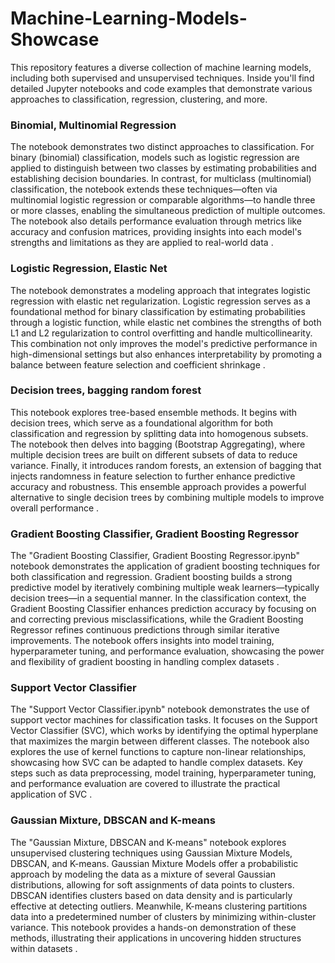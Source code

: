# Machine-Learning-Models-Showcase

This repository features a diverse collection of machine learning models, including both supervised and unsupervised techniques. Inside you'll find detailed Jupyter notebooks and code examples that demonstrate various approaches to classification, regression, clustering, and more. 

### Binomial, Multinomial Regression

The notebook demonstrates two distinct approaches to classification. For binary (binomial) classification, models such as logistic regression are applied to distinguish between two classes by estimating probabilities and establishing decision boundaries. In contrast, for multiclass (multinomial) classification, the notebook extends these techniques—often via multinomial logistic regression or comparable algorithms—to handle three or more classes, enabling the simultaneous prediction of multiple outcomes. The notebook also details performance evaluation through metrics like accuracy and confusion matrices, providing insights into each model's strengths and limitations as they are applied to real-world data .

### Logistic Regression, Elastic Net
The notebook demonstrates a modeling approach that integrates logistic regression with elastic net regularization. Logistic regression serves as a foundational method for binary classification by estimating probabilities through a logistic function, while elastic net combines the strengths of both L1 and L2 regularization to control overfitting and handle multicollinearity. This combination not only improves the model's predictive performance in high-dimensional settings but also enhances interpretability by promoting a balance between feature selection and coefficient shrinkage .

### Decision trees, bagging random forest 
This notebook explores tree-based ensemble methods. It begins with decision trees, which serve as a foundational algorithm for both classification and regression by splitting data into homogenous subsets. The notebook then delves into bagging (Bootstrap Aggregating), where multiple decision trees are built on different subsets of data to reduce variance. Finally, it introduces random forests, an extension of bagging that injects randomness in feature selection to further enhance predictive accuracy and robustness. This ensemble approach provides a powerful alternative to single decision trees by combining multiple models to improve overall performance .

### Gradient Boosting Classifier, Gradient Boosting Regressor
The "Gradient Boosting Classifier, Gradient Boosting Regressor.ipynb" notebook demonstrates the application of gradient boosting techniques for both classification and regression. Gradient boosting builds a strong predictive model by iteratively combining multiple weak learners—typically decision trees—in a sequential manner. In the classification context, the Gradient Boosting Classifier enhances prediction accuracy by focusing on and correcting previous misclassifications, while the Gradient Boosting Regressor refines continuous predictions through similar iterative improvements. The notebook offers insights into model training, hyperparameter tuning, and performance evaluation, showcasing the power and flexibility of gradient boosting in handling complex datasets .

### Support Vector Classifier
The "Support Vector Classifier.ipynb" notebook demonstrates the use of support vector machines for classification tasks. It focuses on the Support Vector Classifier (SVC), which works by identifying the optimal hyperplane that maximizes the margin between different classes. The notebook also explores the use of kernel functions to capture non-linear relationships, showcasing how SVC can be adapted to handle complex datasets. Key steps such as data preprocessing, model training, hyperparameter tuning, and performance evaluation are covered to illustrate the practical application of SVC .


### Gaussian Mixture, DBSCAN and K-means
The "Gaussian Mixture, DBSCAN and K-means" notebook explores unsupervised clustering techniques using Gaussian Mixture Models, DBSCAN, and K-means. Gaussian Mixture Models offer a probabilistic approach by modeling the data as a mixture of several Gaussian distributions, allowing for soft assignments of data points to clusters. DBSCAN identifies clusters based on data density and is particularly effective at detecting outliers. Meanwhile, K-means clustering partitions data into a predetermined number of clusters by minimizing within-cluster variance. This notebook provides a hands-on demonstration of these methods, illustrating their applications in uncovering hidden structures within datasets .







